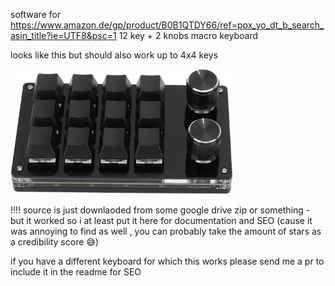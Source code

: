 software for https://www.amazon.de/gp/product/B0B1QTDY66/ref=ppx_yo_dt_b_search_asin_title?ie=UTF8&psc=1
12 key + 2 knobs macro keyboard

looks like this but should also work up to 4x4 keys

<img src="616FCMGdXoL._AC_SL1500_.jpg"
     alt="Markdown Monster icon"
     style="height:200px" />
<br>

!!!! source is just downlaoded from some google drive zip or something - but it worked so i at least put it here for documentation and SEO (cause it was annoying to find as well , you can probably take the amount of stars as a credibility score 😅)

if you have a different keyboard for which this works please send me a pr to include it in the readme for SEO
